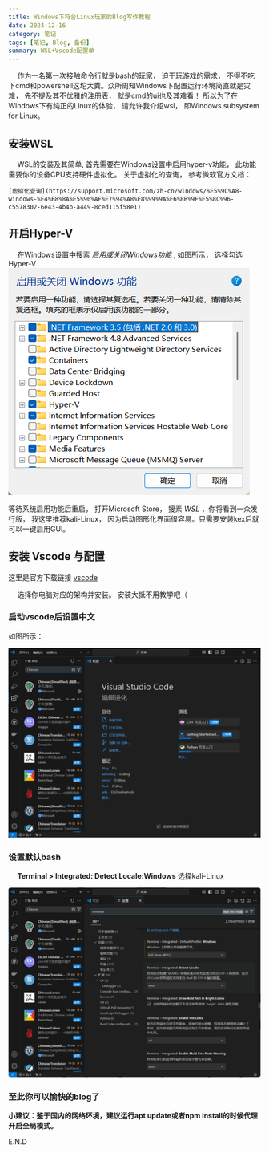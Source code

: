 ```yaml
---
title: Windows下符合Linux玩家的Blog写作教程
date: 2024-12-16
category: 笔记
tags: [笔记, Blog, 备份]
summary: WSL+Vscode配置单
---
```


&emsp; 作为一名第一次接触命令行就是bash的玩家， 迫于玩游戏的需求， 不得不吃下cmd和powershell这坨大粪。众所周知Windows下配置运行环境简直就是灾难， 先不提及其不优雅的注册表， 就是cmd的ui也及其难看！ 所以为了在Windows下有纯正的Linux的体验， 请允许我介绍wsl， 即Windows subsystem for Linux。

## 安装WSL

&emsp; WSL的安装及其简单, 首先需要在Windows设置中启用hyper-v功能， 此功能需要你的设备CPU支持硬件虚拟化。
关于虚拟化的查询， 参考微软官方文档：

    [虚拟化查询](https://support.microsoft.com/zh-cn/windows/%E5%9C%A8-windows-%E4%B8%8A%E5%90%AF%E7%94%A8%E8%99%9A%E6%8B%9F%E5%8C%96-c5578302-6e43-4b4b-a449-8ced115f58e1)

## 开启Hyper-V

&emsp; 在Windows设置中搜索 _启用或关闭Windows功能_ , 如图所示， 选择勾选Hyper-V
![hyper-v](https://raw.githubusercontent.com/fmgjz/blogsource/refs/heads/main/images/screenshots/hyper-v.png '开启hyper-v')

等待系统启用功能后重启， 打开Microsoft Store， 搜素 _WSL_ ，你将看到一众发行版， 我这里推荐kali-Linux， 因为启动图形化界面很容易。只需要安装kex后就可以一键启用GUI。

## 安装 Vscode 与配置

这里是官方下载链接 [vscode](https://code.visualstudio.com/Download)

&emsp; 选择你电脑对应的架构并安装。 安装大抵不用教学吧（

### 启动vscode后设置中文

如图所示：

![chinese](https://raw.githubusercontent.com/fmgjz/blogsource/refs/heads/main/images/screenshots/vscode-chinese.png)

### 设置默认bash

&emsp; **Terminal > Integrated: Detect Locale:Windows** 选择kali-Linux

![bash](https://raw.githubusercontent.com/fmgjz/blogsource/refs/heads/main/images/screenshots/vscode-terminal-setup.png)

### 至此你可以愉快的blog了

**小建议：鉴于国内的网络环境，建议运行apt update或者npm install的时候代理开启全局模式。**

E.N.D
